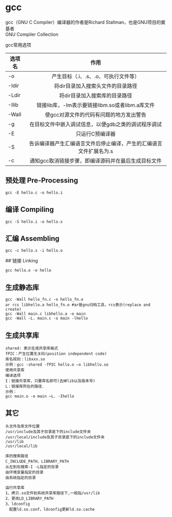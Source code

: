 # gcc
gcc（GNU C Compiler）编译器的作者是Richard Stallman，也是GNU项目的奠基者  
GNU Compiler Collection  

gcc常用选项  


| 选项名      | 作用    |
| --------   | :-----: |
| -o      |产生目标（.i、.s、.o、可执行文件等）     |
| -Idir      |将dir目录加入搜索头文件的目录路径     |
| -Ldir      |将dir目录加入搜索库的目录路径     |
| -Ilib      |链接lib库，-Im表示要链接libm.so或者libm.a库文件    |
| -Wall      |使gcc对源文件的代码有问题的地方发出警告    |
| -g         |在目标文件中嵌入调试信息，以便gdb之类的调试程序调试     |
| -E      | 只运行C预编译器     |
| -S      | 告诉编译器产生汇编语言文件后停止编译，产生的汇编语言文件扩展名为.s     |
| -c      | 通知gcc取消链接步骤，即编译源码并在最后生成目标文件     |



## 预处理 Pre-Processing
```
gcc -E hello.c -o hello.i
```
## 编译 Compiling
```
gcc -S hello.i -o hello.s
```
## 汇编 Assembling
```
gcc -c hello.s -i hello.o
```

##`链接 Linking
```
gcc hello.o -o hello
```


## 生成静态库
```
gcc -Wall hello_fn.c -o hello_fn.o
ar rcs libhello.a hello_fn.o #ar是gnu归档工具，rcs表示(replace and create)
gcc -Wall main.c libhello.a -o main
gcc -Wall -L. main.c -o main -lhello
```


## 生成共享库
```
shared: 表示生成共享库格式
fPIC：产生位置无关码(position independent code)
库名规则：libxxx.so
示例：gcc -shared -fPIC hello.o –o libhello.so
使用共享库
编译选项
I：链接共享库，只要库名即可(去掉lib以及版本号)
L：链接库所在的路径.
示例：
gcc main.o -o main –L. -Ihello
```

## 其它
```
头文件及库文件位置
/usr/include及其子目录底下的include文件夹
/usr/local/include及其子目录底下的include文件夹 
/usr/lib
/usr/local/lib 

库的搜索路径
C_INCLUDE_PATH、LIBRARY_PATH
从左到右搜索-I -L指定的目录
由环境变量指定的目录
由系统指定的目录

运行共享库
1、拷贝.so文件到系统共享库路径下,一般指/usr/lib
2、更改LD_LIBRARY_PATH
3、ldconfig
　配置ld.so.conf，ldconfig更新ld.so.cache
```
